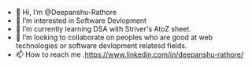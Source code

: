 - 👋 Hi, I’m @Deepanshu-Rathore
- 👀 I’m interested in Software Devlopment 
- 🌱 I’m currently learning DSA with Striver's AtoZ sheet.
- 💞️ I’m looking to collaborate on peoples who are good at web technologies or software devlopment relatesd fields.
- 📫 How to reach me .https://www.linkedin.com/in/deepanshu-rathore/

<!---
Deepanshu-975/Deepanshu-975 is a ✨ special ✨ repository because its `README.md` (this file) appears on your GitHub profile.
You can click the Preview link to take a look at your changes.
--->
